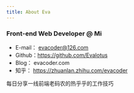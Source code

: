 ```yaml
---
title: About Eva
---
```


### Front-end Web Developer @ Mi    
- E-mail： evacoder@126.com
- Github：https://github.com/Evalotus                
- Blog： evacoder.com
- 知乎： https://zhuanlan.zhihu.com/evacoder

每日分享一线前端老码农的热乎乎的工作技巧
